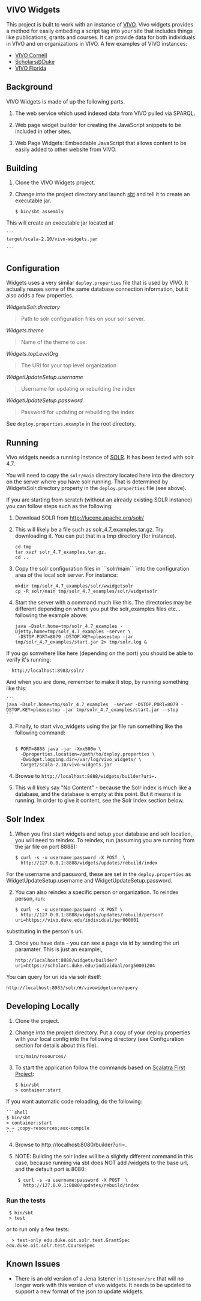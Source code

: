 ## VIVO Widgets

This project is built to work with an instance of [VIVO](http://vivoweb.org/).  Vivo widgets
provides a method for easily embeding a script tag into your site that includes things like
publications, grants and courses.  It can provide data for both individuals in VIVO and on
organizations in VIVO.  A few examples of VIVO instances:

* [VIVO Cornell](http://vivo.cornell.edu/)
* [Scholars@Duke](https://scholars.duke.edu/)
* [VIVO Florida](http://vivo.ufl.edu/)

## Background

VIVO Widgets is made of up the following parts.

1. The web service which used indexed data from VIVO pulled via SPARQL.

1. Web page widget builder for creating the JavaScript snippets to be included in other sites.

1. Web Page Widgets: Embeddable JavaScript that allows content to be easily added to other website
  from VIVO.


## Building

1. Clone the VIVO Widgets project.


3. Change into the project directory and launch [sbt](http://www.scala-sbt.org/) and tell it to
   create an executable jar. 

    ```
    $ bin/sbt assembly
    ```

This will create an executable jar located at  

    ```
    target/scala-2.10/vivo-widgets.jar

    ```

## Configuration


Widgets uses a very similar ``deploy.properties`` file that is used by VIVO.
It actually reuses some of the same database connection information, but it
also adds a few properties.

*WidgetsSolr.directory*

> Path to solr configuration files on your solr server.

*Widgets.theme*

> Name of the theme to use.

*Widgets.topLevelOrg*

> The URI for your top level organization

*WidgetUpdateSetup.username*

> Username for updating or rebuilding the index

*WidgetUpdateSetup.password*

> Password for updating or rebuilding the index

See ``deploy.properties.example`` in the root directory.


## Running

Vivo widgets needs a running instance of [SOLR](http://lucene.apache.org/solr).  It has been tested with solr 4.7. 


You will need to copy the ``solr/main``
directory located here into the directory on the server where you have solr
running.  That is determined by WidgetsSolr.directory property in the
``deploy.properties`` file (see above).


If you are starting from scratch (without an already existing SOLR instance) you can follow steps
such as the following:

1. Download SOLR from http://lucene.apache.org/solr/

2. This will likely be a file such as solr_4.7_examples.tar.gz.  Try downloading it.  You can put that 
   in a tmp directory (for instance). 

    ```
    cd tmp
    tar xvzf solr_4.7_examples.tar.gz.
    cd .. 
    ```

3. Copy the solr configuration files in ```solr/main`` `into the configuration area of the local solr server.  For instance:

   ```
   mkdir tmp/solr_4.7_examples/solr/wwidgetsolr
   cp -R solr/main tmp/solr_4.7_examples/solr/widgetsolr
   ```

4. Start the server with a command much like this.  The directories may be different depending on where you put the solr_examples
   files etc... following the example above:
    
   ```
   java -Dsolr.home=tmp/solr_4.7_examples -Djetty.home=tmp/solr_4.7_examples -server \
    -DSTOP.PORT=8079 -DSTOP.KEY=pleasestop -jar tmp/solr_4.7_examples/start.jar 2> tmp/solr.log &
   ```
If you go somwhere like here (depending on the port) you should be able to verify it's running:

  ```
    http://localhost:8983/solr/
  ```
And when you are done, remember to make it stop, by running something like this:
    
    ```
    java -Dsolr.home=tmp/solr_4.7_examples  -server -DSTOP.PORT=8079 -DSTOP.KEY=pleasestop -jar tmp/solr_4.7_examples/start.jar --stop
    ```

3. Finally, to start vivo_widgets using the jar file run something like the following command:

    ```shell

    $ PORT=8888 java -jar -Xmx500m \
      -Dproperties.location=/path/to/deploy.properties \
      -Dwidget.logging.dir=/var/log/vivo_widgets/ \
      target/scala-2.10/vivo-widgets.jar
    ```

4. Browse to `http://localhost:8888/widgets/builder?uri=.`

5. This will likely say "No Content" - because the Solr index is much like a database, and the database is empty at this point.  But
   it means it is running.  In order to give it content, see the Solr Index section below.

## Solr Index

1. When you first start widgets and setup your database and solr location, you
will need to reindex.  To reindex, run (assuming you are running from the jar file on port 8888):

    ```
    $ curl -s -u username:password -X POST  \
      http://127.0.0.1:8888/widgets/updates/rebuild/index
    ```

For the username and password, these are set in the ``deploy.properties`` as
WidgetUpdateSetup.username and WidgetUpdateSetup.password.

2. You can also reindex a specific person or organization. To reindex person, run:

    ```
    $ curl -s -u username:password -X POST \
      http://127.0.0.1:8888/widgets/updates/rebuild/person?uri=https://vivo.duke.edu/individual/per000001
    ```

substituting in the person's uri.

3. Once you have data - you can see a page via id by sending the uri paramater. This is just an example:, 

   ```
   http://localhost:8888/widgets/builder?uri=https://scholars.duke.edu/individual/org50001204
   ```

You can query for uri ids via solr itself:

  ```  
  http://localhost:8983/solr/#/vivowidgetcore/query
  ```
  
## Developing Locally

1. Clone the project.

2. Change into the project directory.  Put a copy of your deploy.properties with your local config into the following directory
   (see Configuration section for details about this file).

    ```
    src/main/resources/
    ```
 
3. To start the application follow the commands based on
   [Scalatra First Project](http://www.scalatra.org/2.2/getting-started/first-project.html):

    ```shell
    $ bin/sbt
    > container:start 
    ```

If you want automatic code reloading, do the following:

    ```shell
    $ bin/sbt
    > container:start
    > ~ ;copy-resources;aux-compile
    ```

4. Browse to http://localhost:8080/builder?uri=.

5. NOTE: Building the solr index will be a slightly different command in this case, because running via sbt does NOT add /widgets to 
   the base url, and the default port is 8080:

   ``` 
    $ curl -s -u username:password -X POST  \
      http://127.0.0.1:8080/updates/rebuild/index
   ```

### Run the tests

   ```
    $ bin/sbt
    > test
   ```

or to run only a few tests:

  ```
    > test-only edu.duke.oit.solr.test.GrantSpec edu.duke.oit.solr.test.CourseSpec
  ```

 
## Known Issues

* There is an old version of a Jena listener in ``listener/src`` that will no
  longer work with this version of vivo widgets.  It needs to be updated to
support a new format of the json to update widgets.

